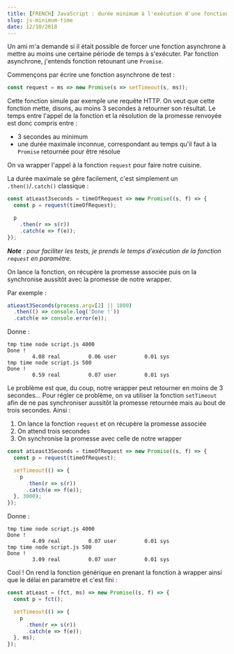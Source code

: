 ```yaml
---
title: [FRENCH] JavaScript : durée minimum à l'exécution d'une fonction asynchrone
slug: js-minimum-time
date: 12/10/2018
---
```


Un ami m'a demandé si il était possible de forcer une fonction asynchrone à
mettre au moins une certaine période de temps à s'exécuter. Par fonction
asynchrone, j'entends fonction retounant une `Promise`.

Commençons par écrire une fonction asynchrone de test :

```js
const request = ms => new Promise(s => setTimeout(s, ms));
```

Cette fonction simule par exemple une requête HTTP. On veut que cette fonction
mette, disons, au moins 3 secondes à retourner son résultat. Le temps entre
l'appel de la fonction et la résolution de la promesse renvoyée est donc
compris entre :

  * 3 secondes au minimum
  * une durée maximale inconnue, correspondant au temps qu'il faut à
  la `Promise` retournée pour être résolue

On va wrapper l'appel à la fonction `request` pour faire notre cuisine.

La durée maximale se gêre facilement, c'est simplement un `.then()`/`.catch()`
classique :

```js
const atLeast3seconds = timeOfRequest => new Promise((s, f) => {
  const p = request(timeOfRequest);

  p
    .then(r => s(r))
    .catch(e => f(e));
});
```

_**Note** : pour faciliter les tests, je prends le temps d'exécution de la
fonction `request` en paramètre._

On lance la fonction, on récupère la promesse associée puis on la synchronise
aussitôt avec la promesse de notre wrapper.

Par exemple :

```js
atLeast3Seconds(process.argv[2] || 1000)
  .then(() => console.log('Done !'))
  .catch(e => console.error(e));
```

Donne :

```
tmp time node script.js 4000
Done !
        4.08 real         0.06 user         0.01 sys
tmp time node script.js 500
Done !
        0.59 real         0.07 user         0.01 sys
```

Le problème est que, du coup, notre wrapper peut retourner en moins de 3
secondes... Pour régler ce problème, on va utiliser la fonction `setTimeout`
afin de ne pas synchroniser aussitôt la promesse retournée mais au bout
de trois secondes. Ainsi :

  1. On lance la fonction `request` et on récupère la promesse associée
  2. On attend trois secondes
  3. On synchronise la promesse avec celle de notre wrapper

```js
const atLeast3Seconds = timeOfRequest => new Promise((s, f) => {
  const p = request(timeOfRequest);

  setTimeout(() => {
    p
      .then(r => s(r))
      .catch(e => f(e));
  }, 3000);
});
```

Donne :

```
tmp time node script.js 4000
Done !
        4.09 real         0.07 user         0.01 sys
tmp time node script.js 500
Done !
        3.09 real         0.07 user         0.01 sys
```

Cool ! On rend la fonction générique en prenant la fonction à wrapper
ainsi que le délai en paramètre et c'est fini :

```js
const atLeast = (fct, ms) => new Promise((s, f) => {
  const p = fct();

  setTimeout(() => {
    p
      .then(r => s(r))
      .catch(e => f(e));
  }, ms);
});
```
